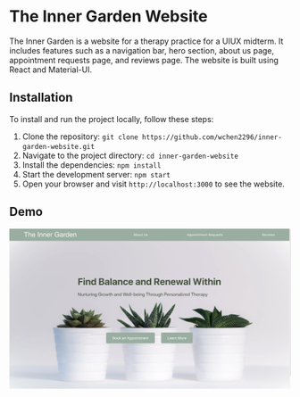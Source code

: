 # The Inner Garden Website

The Inner Garden is a website for a therapy practice for a UIUX midterm. It includes features such as a navigation bar, hero section, about us page, appointment requests page, and reviews page. The website is built using React and Material-UI. 

## Installation

To install and run the project locally, follow these steps:

1. Clone the repository: `git clone https://github.com/wchen2296/inner-garden-website.git`
2. Navigate to the project directory: `cd inner-garden-website`
3. Install the dependencies: `npm install`
4. Start the development server: `npm start`
5. Open your browser and visit `http://localhost:3000` to see the website.

## Demo

![alt](https://github.com/wchen2296/MedicalUIUX/blob/8c05ccc8271e104a4a438c2af9b31be9ce8c9fa0/assets/therapy.png)

